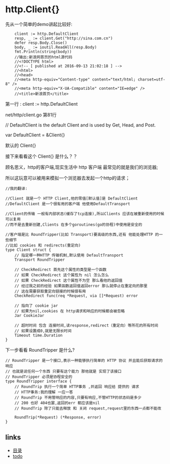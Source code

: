 # http.Client{}
先从一个简单的demo讲起比较好:

``` golang
	client := http.DefaultClient
	resp, _ := client.Get("http://sina.com.cn")
	defer resp.Body.Close()
	body, _ := ioutil.ReadAll(resp.Body)
	fmt.Println(string(body))
	//输出:新浪网首页的html源代码
	//<!DOCTYPE html>
	//<!-- [ published at 2016-09-13 21:02:18 ] -->
	//<html>
	//<head>
	//<meta http-equiv="Content-type" content="text/html; charset=utf-8" />
	//<meta http-equiv="X-UA-Compatible" content="IE=edge" />
	//<title>新浪首页</title>
```
第一行 : client := http.DefaultClient

net/http/client.go 第81行

// DefaultClient is the default Client and is used by Get, Head, and Post.

var DefaultClient = &Client{}

默认的 Client{}

接下来看看这个 Client{} 是什么？？

顾名思义，http的客户端,现实生活中 http 客户端 最常见的就是我们的浏览器;

所以这玩意可以被用来模拟一个浏览器去发起一个http的请求；


``` golang
//我的翻译:

//Client 就是一个 HTTP Client,他的零值[默认值]是 DefaultClient
//DefaultClient 是一个很有用的客户端 他使用DefaultTransport

//Client的传输 一般有内部状态(缓存了tcp连接),所以Clients 应该在被重新使用的时候可以复用
//而不是去重新创建,Clients 在多个goroutines(go的协程)中使用是安全的

//客户端是比 RoundTripper(比如 Transport)要高级的东西,还有 他能处理HTTP 的一些细节
//比如 cookies 和 redirects(重定向)
type Client struct {
	// 指定哪一种HTTP 传输机制,默认使用 DefaultTransport
	Transport RoundTripper

	// CheckRedirect 首先这个属性的类型是一个函数
	// 如果 CheckRedirect 这个属性为 nil 怎么怎么
	// 如果 CheckRedirect 这个属性不为空 那么看他的返回值
	// 经过我之前的经验 如果函数返回值返回error 那么就停止在重定向的那里
	// 这在需要获取重定向链接的时候很有用
	CheckRedirect func(req *Request, via []*Request) error

	// 指向了 cookie jar
	// 如果为nil,cookies 在 http请求和响应的时候都会被忽略
	Jar CookieJar
	
	// 超时时间 包含 连接时间,读response,redirect（重定向）等所花的所有时间
	// 如果设置成0,就是无限长时间
	Timeout time.Duration
}
```



 下一步看看 RoundTripper 是什么?
 
``` golang
// RoundTripper 是一个接口,表示一种能够执行简单的 HTTP 协议 并且能后获取请求的响应
// 也就是说任何一个东西 只要有这个能力 那他就是 实现了该接口
// RoundTripper 必须是协程安全的
type RoundTripper interface {	
	// RoundTrip 执行一个简单 HTTP事务 ,并返回 响应给 提供的 请求
	// HTTP事务:我的理解 一应一答
	// RoundTrip 不用管响应的内容,只要有响应,不管HTTP的状态码是多少
	// 200 也好 404也罢,返回的err 都应该是nil
	// RoundTrip 除了只能去释放 和 关闭 request,request里的东西一点都不能改
	
	RoundTrip(*Request) (*Response, error)
}

```

## links
   * [目录](<index.md>)
   * [todo](todo.md>)


